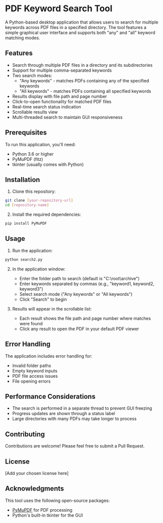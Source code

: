 # PDF Keyword Search Tool

A Python-based desktop application that allows users to search for multiple keywords across PDF files in a specified directory. The tool features a simple graphical user interface and supports both "any" and "all" keyword matching modes.

## Features

- Search through multiple PDF files in a directory and its subdirectories
- Support for multiple comma-separated keywords
- Two search modes:
  - "Any keywords" - matches PDFs containing any of the specified keywords
  - "All keywords" - matches PDFs containing all specified keywords
- Results display with file path and page number
- Click-to-open functionality for matched PDF files
- Real-time search status indication
- Scrollable results view
- Multi-threaded search to maintain GUI responsiveness

## Prerequisites

To run this application, you'll need:

- Python 3.6 or higher
- PyMuPDF (fitz)
- tkinter (usually comes with Python)

## Installation

1. Clone this repository:
```bash
git clone [your-repository-url]
cd [repository-name]
```

2. Install the required dependencies:
```bash
pip install PyMuPDF
```

## Usage

1. Run the application:
```bash
python search2.py
```

2. In the application window:
   - Enter the folder path to search (default is "C:\root\archive")
   - Enter keywords separated by commas (e.g., "keyword1, keyword2, keyword3")
   - Select search mode ("Any keywords" or "All keywords")
   - Click "Search" to begin

3. Results will appear in the scrollable list:
   - Each result shows the file path and page number where matches were found
   - Click any result to open the PDF in your default PDF viewer

## Error Handling

The application includes error handling for:
- Invalid folder paths
- Empty keyword inputs
- PDF file access issues
- File opening errors

## Performance Considerations

- The search is performed in a separate thread to prevent GUI freezing
- Progress updates are shown through a status label
- Large directories with many PDFs may take longer to process

## Contributing

Contributions are welcome! Please feel free to submit a Pull Request.

## License

[Add your chosen license here]

## Acknowledgments

This tool uses the following open-source packages:
- [PyMuPDF](https://github.com/pymupdf/PyMuPDF) for PDF processing
- Python's built-in tkinter for the GUI

